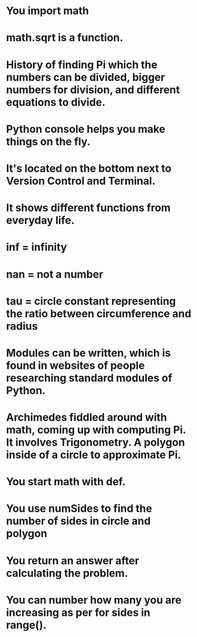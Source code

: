 # You import math
# math.sqrt is a function.
# History of finding Pi which the numbers can be divided, bigger numbers for division, and different equations to divide.
# Python console helps you make things on the fly.
# It's located on the bottom next to Version Control and Terminal.
# It shows different functions from everyday life.
# inf = infinity
# nan = not a number
# tau = circle constant representing the ratio between circumference and radius
# Modules can be written, which is found in websites of people researching standard modules of Python.
# Archimedes fiddled around with math, coming up with computing Pi. It involves Trigonometry. A polygon inside of a circle to approximate Pi.
# You start math with def.
# You use numSides to find the number of sides in circle and polygon
# You return an answer after calculating the problem.
# You can number how many you are increasing as per for sides in range().
#